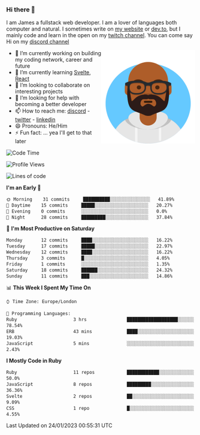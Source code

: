 ### Hi there 👋

I am James a fullstack web developer. I am a lover of languages both computer and natural. I sometimes write on [my website](https://jdhall.dev) or [dev.to](https://dev.to/zefur), but I mainly code and learn in the open on my [twitch channel](https://www.twitch.com/jozuhito). You can come say Hi on my [discord channel](https://discord.gg/sWEHvsBw)



<img align="right" height="250" width="250"  src="/assets/avataaars.png" />

  

- 🔭 I’m currently working on building my coding network, career and future
- 🌱 I’m currently learning [Svelte](https://svelte.dev), [React](https://reactjs.org)
- 👯 I’m looking to collaborate on interesting projects
- 🤔 I’m looking for help with becoming a better developer
- 📫 How to reach me: [discord](https://discord.gg/sWEHvsBw)
                      - [twitter](twitter.com/zefur)
                      - [linkedin](https://linkedin.com/in/j-d-hall)
- 😄 Pronouns: He/Him
- ⚡ Fun fact: ... yea I'll get to that later

 
<!-- BLOG-POST-LIST:START -->

<!-- BLOG-POST-LIST:END -->

<!--START_SECTION:waka-->
![Code Time](http://img.shields.io/badge/Code%20Time-787%20hrs%2054%20mins-blue)

![Profile Views](http://img.shields.io/badge/Profile%20Views-1-blue)

![Lines of code](https://img.shields.io/badge/From%20Hello%20World%20I%27ve%20Written-149%20Thousand%20lines%20of%20code-blue)

**I'm an Early 🐤** 

```text
🌞 Morning    31 commits     ██████████░░░░░░░░░░░░░░░   41.89% 
🌆 Daytime    15 commits     █████░░░░░░░░░░░░░░░░░░░░   20.27% 
🌃 Evening    0 commits      ░░░░░░░░░░░░░░░░░░░░░░░░░   0.0% 
🌙 Night      28 commits     █████████░░░░░░░░░░░░░░░░   37.84%

```
📅 **I'm Most Productive on Saturday** 

```text
Monday       12 commits     ████░░░░░░░░░░░░░░░░░░░░░   16.22% 
Tuesday      17 commits     █████░░░░░░░░░░░░░░░░░░░░   22.97% 
Wednesday    12 commits     ████░░░░░░░░░░░░░░░░░░░░░   16.22% 
Thursday     3 commits      █░░░░░░░░░░░░░░░░░░░░░░░░   4.05% 
Friday       1 commits      ░░░░░░░░░░░░░░░░░░░░░░░░░   1.35% 
Saturday     18 commits     ██████░░░░░░░░░░░░░░░░░░░   24.32% 
Sunday       11 commits     ███░░░░░░░░░░░░░░░░░░░░░░   14.86%

```


📊 **This Week I Spent My Time On** 

```text
⌚︎ Time Zone: Europe/London

💬 Programming Languages: 
Ruby                     3 hrs               ███████████████████░░░░░░   78.54% 
ERB                      43 mins             ████░░░░░░░░░░░░░░░░░░░░░   19.03% 
JavaScript               5 mins              ░░░░░░░░░░░░░░░░░░░░░░░░░   2.43%

```

**I Mostly Code in Ruby** 

```text
Ruby                     11 repos            ████████████░░░░░░░░░░░░░   50.0% 
JavaScript               8 repos             █████████░░░░░░░░░░░░░░░░   36.36% 
Svelte                   2 repos             ██░░░░░░░░░░░░░░░░░░░░░░░   9.09% 
CSS                      1 repo              █░░░░░░░░░░░░░░░░░░░░░░░░   4.55%

```



 Last Updated on 24/01/2023 00:55:31 UTC
<!--END_SECTION:waka-->
